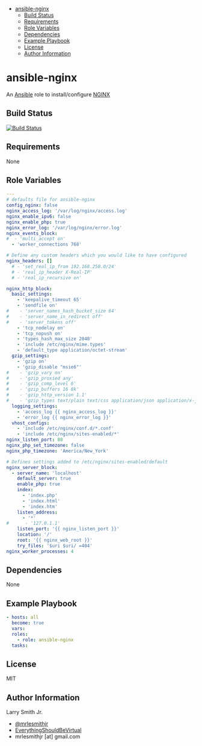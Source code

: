 <!-- START doctoc generated TOC please keep comment here to allow auto update -->
<!-- DON'T EDIT THIS SECTION, INSTEAD RE-RUN doctoc TO UPDATE -->
<!-- DON'T EDIT THIS SECTION, INSTEAD RE-RUN doctoc TO UPDATE -->

- [ansible-nginx](#ansible-nginx)
  - [Build Status](#build-status)
  - [Requirements](#requirements)
  - [Role Variables](#role-variables)
  - [Dependencies](#dependencies)
  - [Example Playbook](#example-playbook)
  - [License](#license)
  - [Author Information](#author-information)

<!-- END doctoc generated TOC please keep comment here to allow auto update -->

# ansible-nginx

An [Ansible](https://www.ansible) role to install/configure [NGINX](http://nginx.org)

## Build Status

[![Build Status](https://travis-ci.org/mrlesmithjr/ansible-nginx.svg?branch=master)](https://travis-ci.org/mrlesmithjr/ansible-nginx)

## Requirements

None

## Role Variables

```yaml
---
# defaults file for ansible-nginx
config_nginx: false
nginx_access_log: '/var/log/nginx/access.log'
nginx_enable_ipv6: false
nginx_enable_php: true
nginx_error_log: '/var/log/nginx/error.log'
nginx_events_block:
#  - 'multi_accept on'
  - 'worker_connections 768'

# Define any custom headers which you would like to have configured
nginx_headers: []
  # - 'set_real_ip_from 192.168.250.0/24'
  # - 'real_ip_header X-Real-IP'
  # - 'real_ip_recursive on'

nginx_http_block:
  basic_settings:
    - 'keepalive_timeout 65'
    - 'sendfile on'
#    - 'server_names_hash_bucket_size 64'
#    - 'server_name_in_redirect off'
#    - 'server_tokens off'
    - 'tcp_nodelay on'
    - 'tcp_nopush on'
    - 'types_hash_max_size 2048'
    - 'include /etc/nginx/mime.types'
    - 'default_type application/octet-stream'
  gzip_settings:
    - 'gzip on'
    - 'gzip_disable "msie6"'
#    - 'gzip_vary on'
#    - 'gzip_proxied any'
#    - 'gzip_comp_level 6'
#    - 'gzip_buffers 16 8k'
#    - 'gzip_http_version 1.1'
#    - 'gzip_types text/plain text/css application/json application/x-javascript text/xml application/xml application/xml+rss text/javascript'
  logging_settings:
    - 'access_log {{ nginx_access_log }}'
    - 'error_log {{ nginx_error_log }}'
  vhost_configs:
    - 'include /etc/nginx/conf.d/*.conf'
    - 'include /etc/nginx/sites-enabled/*'
nginx_listen_port: 80
nginx_php_set_timezone: false
nginx_php_timezone: 'America/New_York'

# Defines settings added to /etc/nginx/sites-enabled/default
nginx_server_block:
  - server_name: 'localhost'
    default_server: true
    enable_php: true
    index:
      - 'index.php'
      - 'index.html'
      - 'index.htm'
    listen_address:
      - '*'
#      - '127.0.1.1'
    listen_port: '{{ nginx_listen_port }}'
    location: '/'
    root: '{{ nginx_web_root }}'
    try_files: '$uri $uri/ =404'
nginx_worker_processes: 4
```

## Dependencies

None

## Example Playbook

```yaml
- hosts: all
  become: true
  vars:
  roles:
    - role: ansible-nginx
  tasks:
```

## License

MIT

## Author Information

Larry Smith Jr.

-   [@mrlesmithjr](https://www.twitter.com/mrlesmithjr)
-   [EverythingShouldBeVirtual](http://everythingshouldbevirtual.com)
-   mrlesmithjr [at] gmail.com
